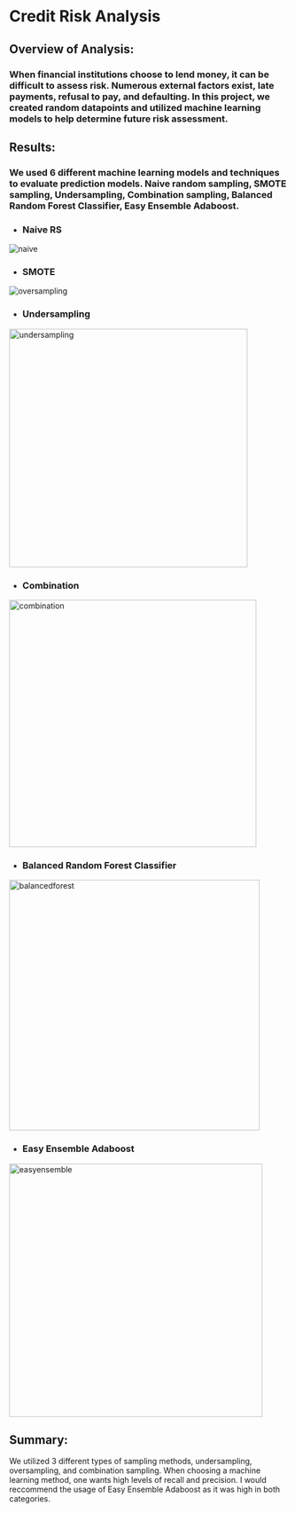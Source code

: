 # Credit Risk Analysis

## Overview of Analysis:

### When financial institutions choose to lend money, it can be difficult to assess risk. Numerous external factors exist, late payments, refusal to pay, and defaulting. In this project, we created random datapoints and utilized machine learning models to help determine future risk assessment.

## Results:

### We used 6 different machine learning models and techniques to evaluate prediction models. Naive random sampling, SMOTE sampling, Undersampling, Combination sampling, Balanced Random Forest Classifier, Easy Ensemble Adaboost.

* ### Naive RS
![naive](https://user-images.githubusercontent.com/90812456/151475404-0c4ac0d5-9865-4b85-8fc1-e546d6cf71b5.png)

* ### SMOTE
![oversampling](https://user-images.githubusercontent.com/90812456/151475628-c5529e14-ebbf-4e3b-acf5-697a15a9428b.png)

* ### Undersampling
<img width="430" alt="undersampling" src="https://user-images.githubusercontent.com/90812456/151475647-336a0b75-bd08-4871-9f05-772f2922f9f1.PNG">

* ### Combination
<img width="446" alt="combination" src="https://user-images.githubusercontent.com/90812456/151475810-86575dc2-3c8b-4a9e-9505-2abcb5a578df.PNG">

* ### Balanced Random Forest Classifier
<img width="452" alt="balancedforest" src="https://user-images.githubusercontent.com/90812456/151475849-682b4053-f9e8-4af8-9815-928ecaf6eeae.PNG">


* ### Easy Ensemble Adaboost
<img width="457" alt="easyensemble" src="https://user-images.githubusercontent.com/90812456/151475880-12c28567-6d81-420a-8302-a6e6c0cad279.PNG">



## Summary:

We utilized 3 different types of sampling methods, undersampling, oversampling, and combination sampling. When choosing a machine learning method, one wants high levels of recall and precision. I would reccommend the usage of Easy Ensemble Adaboost as it was high in both categories. 
